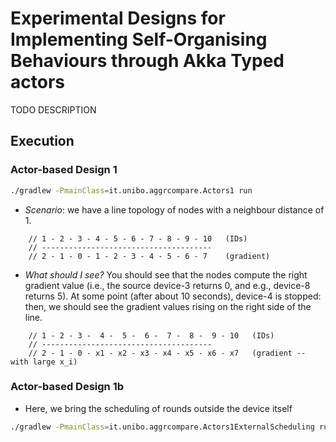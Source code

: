 # Experimental Designs for Implementing Self-Organising Behaviours through Akka Typed actors

TODO DESCRIPTION

## Execution

### Actor-based Design 1

```bash
./gradlew -PmainClass=it.unibo.aggrcompare.Actors1 run
```
- *Scenario*: we have a line topology of nodes with a neighbour distance of 1.
```
    // 1 - 2 - 3 - 4 - 5 - 6 - 7 - 8 - 9 - 10   (IDs)
    // --------------------------------------
    // 2 - 1 - 0 - 1 - 2 - 3 - 4 - 5 - 6 - 7    (gradient)
```
- *What should I see?* You should see that the nodes compute the right gradient value (i.e., the source device-3 returns 0, and e.g., device-8 returns 5).
  At some point (after about 10 seconds), device-4 is stopped: then, we should see the gradient values rising on the right side of the line.
```
    // 1 - 2 - 3 -  4 -  5 -  6 -  7 -  8 -  9 - 10   (IDs)
    // --------------------------------------
    // 2 - 1 - 0 - x1 - x2 - x3 - x4 - x5 - x6 - x7   (gradient -- with large x_i)
```

### Actor-based Design 1b

- Here, we bring the scheduling of rounds outside the device itself

```bash
./gradlew -PmainClass=it.unibo.aggrcompare.Actors1ExternalScheduling run
```